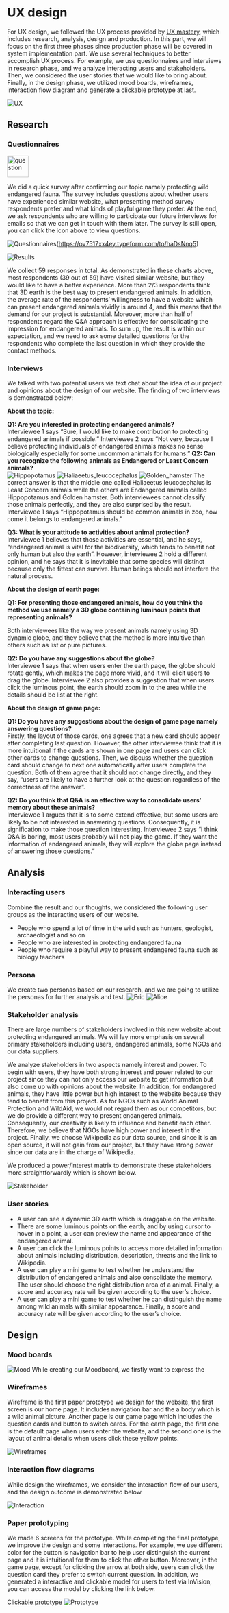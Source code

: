 

# UX design

For UX design, we followed the UX process provided by [UX mastery](https://uxmastery.com/resources/process), which includes research, analysis, design and production. In this part, we will focus on the first three phases since production phase will be covered in system implementation part. We use several techniques to better accomplish UX process. For example, we use questionnaires and interviews in research phase, and we analyze interacting users and stakeholders. Then, we considered the user stories that we would like to bring about. Finally, in the design phase, we utilized mood boards, wireframes, interaction flow diagram and generate a clickable prototype at last.

![UX](pics/UX.png)

## Research

### Questionnaires

 [<img src="pics/icon-Q.png" width = "50" height = "50" alt="question" />](https://ov7517xx4ey.typeform.com/to/haDsNnq5)
 
We did a quick survey after confirming our topic namely protecting wild endangered fauna. The survey includes questions about whether users have experienced similar website, what presenting method survey respondents prefer and what kinds of playful game they prefer. At the end, we ask respondents who are willing to participate our future interviews for emails so that we can get in touch with them later. The survey is still open, you can click the icon above to view questions.

![Questionnaires](pics/Questionnaire.jpg)(https://ov7517xx4ey.typeform.com/to/haDsNnq5)  

![Results](pics/Results.jpg)  

We collect 59 responses in total. As demonstrated in these charts above, most respondents (39 out of 59) have visited similar website, but they would like to have a better experience. More than 2/3 respondents think that 3D earth is the best way to present endangered animals. In addition, the average rate of the respondents’ willingness to have a website which can present endangered animals vividly is around 4, and this means that the demand for our project is substantial. Moreover, more than half of respondents regard the Q&A approach is effective for consolidating the impression for endangered animals. To sum up, the result is within our expectation, and we need to ask some detailed questions for the respondents who complete the last question in which they provide the contact methods.

### Interviews

We talked with two potential users via text chat about the idea of our project and opinions about the design of our website. The finding of two interviews is demonstrated below:

**About the topic:**

**Q1: Are you interested in protecting endangered animals?**  
Interviewee 1 says “Sure, I would like to make contribution to protecting endangered animals if possible.”
Interviewee 2 says “Not very, because I believe protecting individuals of endangered animals makes no sense biologically especially for some uncommon animals for humans.”
**Q2: Can you recognize the following animals as Endangered or Least Concern animals?**  
![Hippopotamus](pics/Hippopotamus.jpg)
![Haliaeetus_leucocephalus](pics/Haliaeetus_leucocephalus.jpg)
![Golden_hamster](pics/Golden_hamster.jpg)
The correct answer is that the middle one called Haliaeetus leucocephalus is Least Concern animals while the others are Endangered animals called Hippopotamus and Golden hamster.
Both interviewees cannot classify those animals perfectly, and they are also surprised by the result. Interviewee 1 says “Hippopotamus should be common animals in zoo, how come it belongs to endangered animals.”

**Q3: What is your attitude to activities about animal protection?**  
Interviewee 1 believes that those activities are essential, and he says, “endangered animal is vital for the biodiversity, which tends to benefit not only human but also the earth”. However, interviewee 2 hold a different opinion, and he says that it is inevitable that some species will distinct because only the fittest can survive. Human beings should not interfere the natural process.


**About the design of earth page:**

**Q1: For presenting those endangered animals, how do you think the method we use namely a 3D globe containing luminous points that representing animals?**  

Both interviewees like the way we present animals namely using 3D dynamic globe, and they believe that the method is more intuitive than others such as list or pure pictures.

**Q2: Do you have any suggestions about the globe?**  
Interviewee 1 says that when users enter the earth page, the globe should rotate gently, which makes the page more vivid, and it will elicit users to drag the globe.
Interviewee 2 also provides a suggestion that when users click the luminous point, the earth should zoom in to the area while the details should be list at the right.


**About the design of game page:**

**Q1: Do you have any suggestions about the design of game page namely answering questions?**  
Firstly, the layout of those cards, one agrees that a new card should appear after completing last question. However, the other interviewee think that it is more intuitional if the cards are shown in one page and users can click other cards to change questions. Then, we discuss whether the question card should change to next one automatically after users complete the question. Both of them agree that it should not change directly, and they say, “users are likely to have a further look at the question regardless of the correctness of the answer”.

**Q2: Do you think that Q&A is an effective way to consolidate users’ memory about these animals?**  
Interviewee 1 argues that it is to some extend effective, but some users are likely to be not interested in answering questions. Consequently, it is signification to make those question interesting.
Interviewee 2 says “I think Q&A is boring, most users probably will not play the game. If they want the information of endangered animals, they will explore the globe page instead of answering those questions.”



## Analysis

### Interacting users

Combine the result and our thoughts, we considered the following user groups as the interacting users of our website.

- People who spend a lot of time in the wild such as hunters, geologist, archaeologist and so on
- People who are interested in protecting endangered fauna
- People who require a playful way to present endangered fauna such as biology teachers

### Persona

We create two personas based on our research, and we are going to utilize the personas for further analysis and test.
![Eric](pics/Persona-Eric.png)
![Alice](pics/Persona-Alice.png)

### Stakeholder analysis

There are large numbers of stakeholders involved in this new website about protecting endangered animals. We will lay more emphasis on several primary stakeholders including users, endangered animals, some NGOs and our data suppliers.

We analyze stakeholders in two aspects namely interest and power. To begin with users, they have both strong interest and power related to our project since they can not only access our website to get information but also come up with opinions about the website. In addition, for endangered animals, they have little power but high interest to the website because they tend to benefit from this project. As for NGOs such as World Animal Protection and WildAid, we would not regard them as our competitors, but we do provide a different way to present endangered animals. Consequently, our creativity is likely to influence and benefit each other. Therefore, we believe that NGOs have high power and interest in the project. Finally, we choose Wikipedia as our data source, and since it is an open source, it will not gain from our project, but they have strong power since our data are in the charge of Wikipedia. 

We produced a power/interest matrix to demonstrate these stakeholders more straightforwardly which is shown below. 

![Stakeholder](pics/Stakeholder.png)

### User stories

- A user can see a dynamic 3D earth which is draggable on the website.
- There are some luminous points on the earth, and by using cursor to hover in a point, a user can preview the name and appearance of the endangered animal.
- A user can click the luminous points to access more detailed information about animals including distribution, description, threats and the link to Wikipedia.
- A user can play a mini game to test whether he understand the distribution of endangered animals and also consolidate the memory. The user should choose the right distribution area of a animal. Finally, a score and accuracy rate will be given according to the user’s choice.
- A user can play a mini game to test whether he can distinguish the name among wild animals with similar appearance. Finally, a score and accuracy rate will be given according to the user’s choice.

## Design

### Mood boards

![Mood](pics/MoodBoard.jpg)
While creating our Moodboard, we firstly want to express the 

### Wireframes

Wireframe is the first paper prototype we design for the website, the first screen is our home page. It includes navigation bar and the a body which is a wild animal picture. Another page is our game page which includes the question cards and button to switch cards. For the earth page, the first one is the default page when users enter the website, and the second one is the layout of animal details when users click these yellow points.  

![Wireframes](pics/Wireframe.png)

### Interaction flow diagrams

While design the wireframes, we consider the interaction flow of our users, and the design outcome is demonstrated below.  

![Interaction](pics/FlowChart.png)

### Paper prototyping

We made 6 screens for the prototype. While completing the final prototype, we improve the design and some interactions. For example, we use different color for the button is navigation bar to help user distinguish the current page and it is intuitional for them to click the other button. Moreover, in the game page, except for clicking the arrow at both side, users can click the question card they prefer to switch current question. In addition, we generated a interactive and clickable model for users to test via InVision, you can access the model by clicking the link below.  

[Clickable prototype](https://xiaojun507579.invisionapp.com/console/share/PQ2J2NHWAU/617500159)
![Prototype](pics/Prototype.png)
